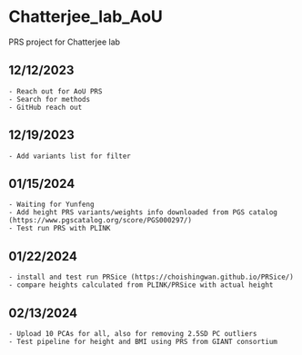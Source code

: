# Chatterjee_lab_AoU
PRS project for Chatterjee lab

## 12/12/2023

    - Reach out for AoU PRS
    - Search for methods
    - GitHub reach out

## 12/19/2023
    
    - Add variants list for filter

## 01/15/2024

    - Waiting for Yunfeng
    - Add height PRS variants/weights info downloaded from PGS catalog (https://www.pgscatalog.org/score/PGS000297/) 
    - Test run PRS with PLINK

## 01/22/2024

    - install and test run PRSice (https://choishingwan.github.io/PRSice/)
    - compare heights calculated from PLINK/PRSice with actual height

## 02/13/2024

    - Upload 10 PCAs for all, also for removing 2.5SD PC outliers
    - Test pipeline for height and BMI using PRS from GIANT consortium
